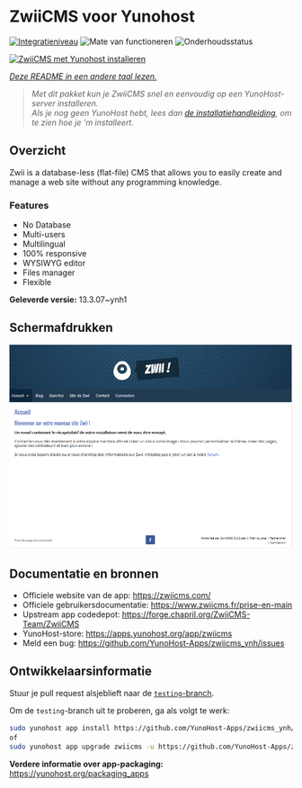 <!--
NB: Deze README is automatisch gegenereerd door <https://github.com/YunoHost/apps/tree/master/tools/readme_generator>
Hij mag NIET handmatig aangepast worden.
-->

# ZwiiCMS voor Yunohost

[![Integratieniveau](https://dash.yunohost.org/integration/zwiicms.svg)](https://ci-apps.yunohost.org/ci/apps/zwiicms/) ![Mate van functioneren](https://ci-apps.yunohost.org/ci/badges/zwiicms.status.svg) ![Onderhoudsstatus](https://ci-apps.yunohost.org/ci/badges/zwiicms.maintain.svg)

[![ZwiiCMS met Yunohost installeren](https://install-app.yunohost.org/install-with-yunohost.svg)](https://install-app.yunohost.org/?app=zwiicms)

*[Deze README in een andere taal lezen.](./ALL_README.md)*

> *Met dit pakket kun je ZwiiCMS snel en eenvoudig op een YunoHost-server installeren.*  
> *Als je nog geen YunoHost hebt, lees dan [de installatiehandleiding](https://yunohost.org/install), om te zien hoe je 'm installeert.*

## Overzicht

Zwii is a database-less (flat-file) CMS that allows you to easily create and manage a web site without any programming knowledge.

### Features

- No Database
- Multi-users
- Multilingual
- 100% responsive
- WYSIWYG editor
- Files manager
- Flexible


**Geleverde versie:** 13.3.07~ynh1

## Schermafdrukken

![Schermafdrukken van ZwiiCMS](./doc/screenshots/dashboard.png)

## Documentatie en bronnen

- Officiele website van de app: <https://zwiicms.com/>
- Officiele gebruikersdocumentatie: <https://www.zwiicms.fr/prise-en-main>
- Upstream app codedepot: <https://forge.chapril.org/ZwiiCMS-Team/ZwiiCMS>
- YunoHost-store: <https://apps.yunohost.org/app/zwiicms>
- Meld een bug: <https://github.com/YunoHost-Apps/zwiicms_ynh/issues>

## Ontwikkelaarsinformatie

Stuur je pull request alsjeblieft naar de [`testing`-branch](https://github.com/YunoHost-Apps/zwiicms_ynh/tree/testing).

Om de `testing`-branch uit te proberen, ga als volgt te werk:

```bash
sudo yunohost app install https://github.com/YunoHost-Apps/zwiicms_ynh/tree/testing --debug
of
sudo yunohost app upgrade zwiicms -u https://github.com/YunoHost-Apps/zwiicms_ynh/tree/testing --debug
```

**Verdere informatie over app-packaging:** <https://yunohost.org/packaging_apps>
